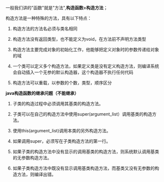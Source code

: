 一般我们讲的"函数"就是"方法",**构造函数=构造方法**；

构造方法是一种特殊的方法，具有以下特点：

1. 构造方法的方法名必须与类名相同

2. 构造方法没有返回类型，也不能定义为void，在方法前不声明方法类型

3. 构造方法主要完成对象的初始化工作，他能够把定义对象时的参数传递给对象的域

4. 一个类可以定义多个构造方法，如果定义类是没有定义构造方法，则编译系统会自动插入一个无参的默认构造器，这个构造器不执行任何代码

5. 构造方法可以重载，以参数的个数，类型，顺序区分

**java构造函数的继承问题（不能继承）**

1. 子类的构造过程中必须调用其基类的构造方法。
2. 子类可以在自己的构造方法中使用super\(argument\_list）调用基类的构造方法。

1. 使用this\(argument\_list\)调用本类的另外构造方法。
2. 如果调用super，必须写在子类构造方法的第一行。
3. 如果子类的构造方法中没有显示的调用基类的构造方法，则系统默认调用基类的无参数构造方法。
4. 如果子类构造方法中既没有显示调用基类构造方法，而基类又没有无参数的构造方法，则编译出错。



